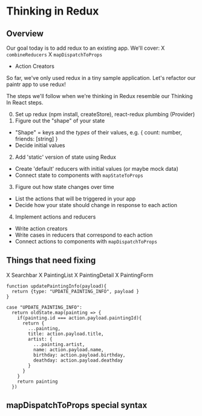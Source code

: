 # Thinking in Redux

## Overview

Our goal today is to add redux to an existing app. We'll cover:
X `combineReducers`
X `mapDispatchToProps`
- Action Creators

So far, we've only used redux in a tiny sample application. Let's refactor our paintr app to use redux!

The steps we'll follow when we're thinking in Redux resemble our Thinking In React steps.

0. Set up redux (npm install, createStore), react-redux plumbing (Provider)
1. Figure out the "shape" of your state
  - "Shape" = keys and the _types_ of their values, e.g. { count: number, friends: [string] }
  - Decide initial values
2. Add 'static' version of state using Redux
  - Create 'default' reducers with initial values (or maybe mock data)
  - Connect state to components with `mapStateToProps`
3. Figure out how state changes over time
  - List the actions that will be triggered in your app
  - Decide how your state should change in response to each action
4. Implement actions and reducers
  - Write action creators
  - Write cases in reducers that correspond to each action
  - Connect actions to components with `mapDispatchToProps`

## Things that need fixing
 X Searchbar
 X PaintingList
 X PaintingDetail
 X PaintingForm

```
function updatePaintingInfo(payload){
  return {type: "UPDATE_PAINTING_INFO", payload }
}
```
```
case "UPDATE_PAINTING_INFO":
  return oldState.map(painting => {
    if(painting.id === action.payload.paintingId){
      return {
        ...painting,
        title: action.payload.title,
        artist: {
          ...painting.artist,
          name: action.payload.name,
          birthday: action.payload.birthday,
          deathday: action.payload.deathday
        }
      }
    }
    return painting
  })
```

## mapDispatchToProps special syntax

